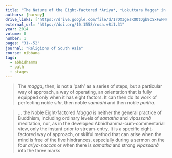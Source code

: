 ```yaml
---
title: "The Nature of the Eight-factored *Ariya*, *Lokuttara Magga* in the *Suttas*"
authors: [harvey]
drive_links: ["https://drive.google.com/file/d/1rOX3gesRQOtDgb9cSxFwFNRK4WVHZsPK/view?usp=drivesdk"]
external_url: "https://doi.org/10.1558/rosa.v8i1.31"
year: 2014
volume: 8
number: 1
pages: "31--52"
journal: "Religions of South Asia"
course: nibbana
tags:
  - abhidhamma
  - path
  - stages
---
```


> The *magga*, then, is not a ‘path’ as a series of steps, but a particular way of approach, a way of operating, an orientation that is fully equipped only when it has eight factors. It can then do its work of perfecting noble *sīla*, then noble *samādhi* and then noble *paññā*.

> … the Noble Eight-factored *Magga* is neither the general practice of Buddhism, including ordinary levels of *samatha* and *vipassanā* meditation, nor, as in the developed Abhidhamma-cum-commentarial view, only the instant prior to stream-entry. It is a specific eight-factored way of approach, or skilful method that can arise when the mind is free of the five hindrances, especially during a sermon on the four *ariya-saccas* or when there is *samatha* and strong *vipassanā* into the three marks
